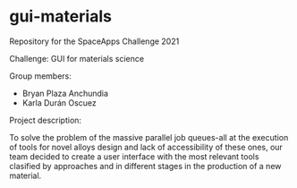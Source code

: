 # gui-materials

Repository for the SpaceApps Challenge 2021 

Challenge: GUI for materials science

Group members:
- Bryan Plaza Anchundia
- Karla Durán Oscuez

Project description:

To solve the problem of the massive parallel job queues-all at the execution of tools for novel alloys design and lack of accessibility of these ones, our team decided to create a user interface with the most relevant tools clasified by approaches and in different stages in the production of a new material.
